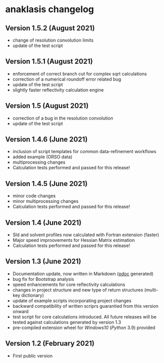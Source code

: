 # anaklasis changelog


## Version 1.5.2 (August 2021)

- change of resolution convolution limits
- update of the test script

## Version 1.5.1 (August 2021)

- enforcement of correct branch cut for complex sqrt calculations
- correction of a numerical roundoff error related bug
- update of the test script
- slightly faster reflectivity calculation engine

## Version 1.5 (August 2021)

- correction of a bug in the resolution convolution
- update of the test script


## Version 1.4.6 (June 2021)

- inclusion of script templates for common data-refinement workflows
- added example (ORSO data)
- multiprocessing changes
- Calculation tests performed and passed for this release!

## Version 1.4.5 (June 2021)

- minor code changes
- minor multiprocessing changes
- Calculation tests performed and passed for this release! 

## Version 1.4 (June 2021)

- Sld and solvent profiles now calculated with Fortran extension (faster)
- Major speed improovements for Hessian Matrix estimation
- Calculation tests performed and passed for this release! 

## Version 1.3 (June 2021)

- Documentation update, now written in Markdown ([pdoc](https://pdoc3.github.io/pdoc/) generated)
- bug fix for Bootstrap analysis
- speed enhancements for core reflectivity calculations
- changes in project structure and new type of return structures (multi-key dictionary)
- update of example scripts incorporating project changes
- backward compatibility of written scriprs guarantied from this version onward
- test script for core calculations introduced. All future releases will be tested against calculations generated by version 1.3
- pre-compiled extension wheel for _Windows10_ (_Python_ 3.9) provided


## Version 1.2 (February 2021)

- First public version

